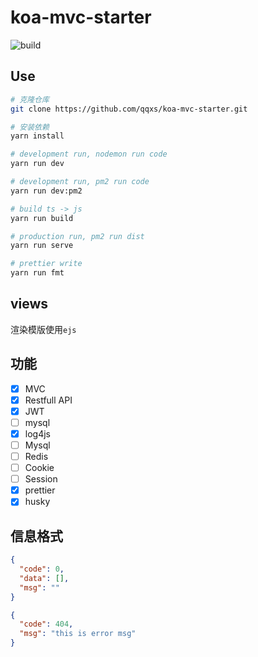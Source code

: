 # koa-mvc-starter

![build](https://github.com/qqxs/koa-mvc-starter/workflows/build/c.svg)

## Use

```sh
# 克隆仓库
git clone https://github.com/qqxs/koa-mvc-starter.git

# 安装依赖
yarn install

# development run, nodemon run code
yarn run dev

# development run, pm2 run code
yarn run dev:pm2

# build ts -> js
yarn run build

# production run, pm2 run dist
yarn run serve

# prettier write
yarn run fmt
```

## views

渲染模版使用`ejs`

## 功能

- [x] MVC
- [x] Restfull API
- [x] JWT
- [ ] mysql
- [x] log4js
- [ ] Mysql
- [ ] Redis
- [ ] Cookie
- [ ] Session
- [x] prettier
- [x] husky

## 信息格式

```json
{
  "code": 0,
  "data": [],
  "msg": ""
}
```

```json
{
  "code": 404,
  "msg": "this is error msg"
}
```
